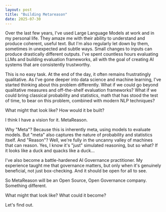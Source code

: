 ```yaml
---
layout: post
title: "Building Metareason"
date: 2025-07-30
---
```


Over the last few years, I've used Large Language Models at work and in my personal life. They amaze me with their ability to understand and produce coherent, useful text. But I'm also regularly let down by them, sometimes in unexpected and subtle ways. Small changes to inputs can produce drastically different outputs. I've spent countless hours evaluating LLMs and building evaluation frameworks, all with the goal of creating AI systems that are consistently trustworthy.

This is no easy task. At the end of the day, it often remains frustratingly qualitative. As I've gone deeper into data science and machine learning, I've started thinking about this problem differently. What if we could go beyond qualitative measures and off-the-shelf evaluation frameworks? What if we could bring classical probability and statistics, math that has stood the test of time, to bear on this problem, combined with modern NLP techniques?

What might that look like? How would it be built?

I think I have a vision for it. MetaReason.

Why "Meta"? Because this is inherently meta, using models to evaluate models. But "meta" also captures the nature of probability and statistics itself. And "Reason"? Well, we're fully in the uncanny valley of machines that can reason. Yes, I know it's "just" simulated reasoning, but so what? If it looks like a duck and quacks like a duck...

I've also become a battle-hardened AI Governance practitioner. My experience taught me that governance matters, but only when it's genuinely beneficial, not just box-checking. And it should be open for all to see.

So MetaReason will be an Open Source, Open Governance company. Something different.

What might that look like? What could it become?

Let's find out.